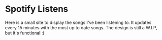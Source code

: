 # Spotify Listens

Here is a small site to display the songs I've been listening to. It updates every 15 minutes with the most up to date songs. The design is still a W.I.P, but it's functional :)
